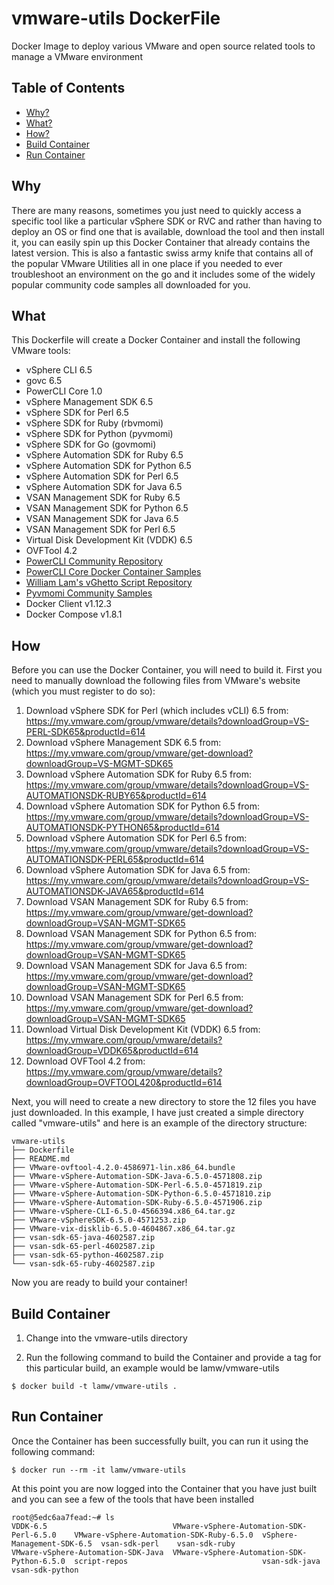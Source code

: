 # vmware-utils DockerFile

Docker Image to deploy various VMware and open source related tools to manage a VMware environment

## Table of Contents

* [Why?](#why)
* [What?](#what)
* [How?](#how)
* [Build Container](#build-container)
* [Run Container](#run-container)

## Why

There are many reasons, sometimes you just need to quickly access a specific tool like a particular vSphere SDK or RVC and rather than having to deploy an OS or find one that is available, download the tool and then install it, you can easily spin up this Docker Container that already contains the latest version. This is also a fantastic swiss army knife that contains all of the popular VMware Utilities all in one place if you needed to ever troubleshoot an environment on the go and it includes some of the widely popular community code samples all downloaded for you.

## What

This Dockerfile will create a Docker Container and install the following VMware tools:

* vSphere CLI 6.5
* govc 6.5
* PowerCLI Core 1.0
* vSphere Management SDK 6.5
* vSphere SDK for Perl 6.5
* vSphere SDK for Ruby (rbvmomi)
* vSphere SDK for Python (pyvmomi)
* vSphere SDK for Go (govmomi)
* vSphere Automation SDK for Ruby 6.5
* vSphere Automation SDK for Python 6.5
* vSphere Automation SDK for Perl 6.5
* vSphere Automation SDK for Java 6.5
* VSAN Management SDK for Ruby 6.5
* VSAN Management SDK for Python 6.5
* VSAN Management SDK for Java 6.5
* VSAN Management SDK for Perl 6.5
* Virtual Disk Development Kit (VDDK) 6.5
* OVFTool 4.2
* [PowerCLI Community Repository](https://github.com/lamw/PowerCLI-Example-Scripts/)
* [PowerCLI Core Docker Container Samples](https://github.com/lamw/powerclicore-docker-container-samples)
* [William Lam's vGhetto Script Repository](https://github.com/lamw/vghetto-scripts)
* [Pyvmomi Community Samples](https://github.com/lamw/pyvmomi-community-samples)
* Docker Client v1.12.3
* Docker Compose v1.8.1

## How

Before you can use the Docker Container, you will need to build it. First you need to manually download the following files from VMware's website (which you must register to do so):

1. Download vSphere SDK for Perl (which includes vCLI) 6.5 from: https://my.vmware.com/group/vmware/details?downloadGroup=VS-PERL-SDK65&productId=614
2. Download vSphere Management SDK 6.5 from: https://my.vmware.com/group/vmware/get-download?downloadGroup=VS-MGMT-SDK65
3. Download vSphere Automation SDK for Ruby 6.5 from: https://my.vmware.com/group/vmware/details?downloadGroup=VS-AUTOMATIONSDK-RUBY65&productId=614
4. Download vSphere Automation SDK for Python 6.5 from: https://my.vmware.com/group/vmware/details?downloadGroup=VS-AUTOMATIONSDK-PYTHON65&productId=614
5. Download vSphere Automation SDK for Perl 6.5 from: https://my.vmware.com/group/vmware/details?downloadGroup=VS-AUTOMATIONSDK-PERL65&productId=614
6. Download vSphere Automation SDK for Java 6.5 from: https://my.vmware.com/group/vmware/details?downloadGroup=VS-AUTOMATIONSDK-JAVA65&productId=614
7. Download VSAN Management SDK for Ruby 6.5 from: https://my.vmware.com/group/vmware/get-download?downloadGroup=VSAN-MGMT-SDK65
7. Download VSAN Management SDK for Python 6.5 from: https://my.vmware.com/group/vmware/get-download?downloadGroup=VSAN-MGMT-SDK65
7. Download VSAN Management SDK for Java 6.5 from: https://my.vmware.com/group/vmware/get-download?downloadGroup=VSAN-MGMT-SDK65
7. Download VSAN Management SDK for Perl 6.5 from: https://my.vmware.com/group/vmware/get-download?downloadGroup=VSAN-MGMT-SDK65
8. Download Virtual Disk Development Kit (VDDK) 6.5 from: https://my.vmware.com/group/vmware/details?downloadGroup=VDDK65&productId=614
9. Download OVFTool 4.2 from: https://my.vmware.com/group/vmware/details?downloadGroup=OVFTOOL420&productId=614

Next, you will need to create a new directory to store the 12 files you have just downloaded. In this example, I have just created a simple directory called "vmware-utils" and here is an example of the directory structure:

```
vmware-utils
├── Dockerfile
├── README.md
├── VMware-ovftool-4.2.0-4586971-lin.x86_64.bundle
├── VMware-vSphere-Automation-SDK-Java-6.5.0-4571808.zip
├── VMware-vSphere-Automation-SDK-Perl-6.5.0-4571819.zip
├── VMware-vSphere-Automation-SDK-Python-6.5.0-4571810.zip
├── VMware-vSphere-Automation-SDK-Ruby-6.5.0-4571906.zip
├── VMware-vSphere-CLI-6.5.0-4566394.x86_64.tar.gz
├── VMware-vSphereSDK-6.5.0-4571253.zip
├── VMware-vix-disklib-6.5.0-4604867.x86_64.tar.gz
├── vsan-sdk-65-java-4602587.zip
├── vsan-sdk-65-perl-4602587.zip
├── vsan-sdk-65-python-4602587.zip
└── vsan-sdk-65-ruby-4602587.zip
```

Now you are ready to build your container!

## Build Container

1. Change into the vmware-utils directory

2. Run the following command to build the Container and provide a tag for this particular build, an example would be lamw/vmware-utils

```console
$ docker build -t lamw/vmware-utils .
```

## Run Container

Once the Container has been successfully built, you can run it using the following command:

```console
$ docker run --rm -it lamw/vmware-utils
```

At this point you are now logged into the Container that you have just built and you can see a few of the tools that have been installed

```console
root@5edc6aa7fead:~# ls
VDDK-6.5                            VMware-vSphere-Automation-SDK-Perl-6.5.0    VMware-vSphere-Automation-SDK-Ruby-6.5.0  vSphere-Management-SDK-6.5  vsan-sdk-perl    vsan-sdk-ruby
VMware-vSphere-Automation-SDK-Java  VMware-vSphere-Automation-SDK-Python-6.5.0  script-repos                              vsan-sdk-java               vsan-sdk-python
```
